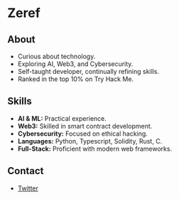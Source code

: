 # Zeref

## About

- Curious about technology.
- Exploring AI, Web3, and Cybersecurity.
- Self-taught developer, continually refining skills.
- Ranked in the top 10% on Try Hack Me.

## Skills

- **AI & ML:** Practical experience.
- **Web3:** Skilled in smart contract development.
- **Cybersecurity:** Focused on ethical hacking.
- **Languages:** Python, Typescript, Solidity, Rust, C.
- **Full-Stack:** Proficient with modern web frameworks.

## Contact

- [Twitter](https://x.com/dev_krishhh)
